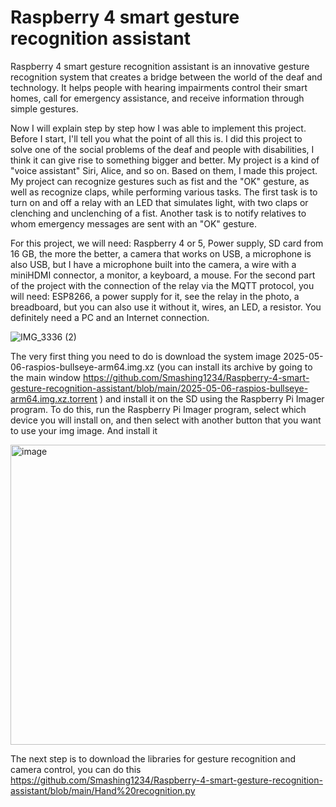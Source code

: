 # Raspberry 4 smart gesture recognition assistant
Raspberry 4 smart gesture recognition assistant is an innovative gesture recognition system that creates a bridge between the world of the deaf and technology. It helps people with hearing impairments control their smart homes, call for emergency assistance, and receive information through simple gestures.


Now I will explain step by step how I was able to implement this project. Before I start, I'll tell you what the point of all this is. I did this project to solve one of the social problems of the deaf and people with disabilities, I think it can give rise to something bigger and better.  My project is a kind of "voice assistant" Siri, Alice, and so on. Based on them, I made this project. My project can recognize gestures such as fist and the "OK" gesture, as well as recognize claps, while performing various tasks. The first task is to turn on and off a relay with an LED that simulates light, with two claps or clenching and unclenching of a fist.  Another task is to notify relatives to whom emergency messages are sent with an "OK" gesture.

For this project, we will need:
Raspberry 4 or 5, Power supply, SD card from 16 GB, the more the better, a camera that works on USB, a microphone is also USB, but I have a microphone built into the camera, a wire with a miniHDMI connector, a monitor, a keyboard, a mouse. For the second part of the project with the connection of the relay via the MQTT protocol, you will need:
ESP8266, a power supply for it, see the relay in the photo, a breadboard, but you can also use it without it, wires, an LED, a resistor. You definitely need a PC and an Internet connection.

![IMG_3336 (2)](https://github.com/user-attachments/assets/485a997f-3fd9-454a-a977-d546a491f7b0)

The very first thing you need to do is download the system image 2025-05-06-raspios-bullseye-arm64.img.xz (you can install its archive by going to the main window https://github.com/Smashing1234/Raspberry-4-smart-gesture-recognition-assistant/blob/main/2025-05-06-raspios-bullseye-arm64.img.xz.torrent ) and install it on the SD using the Raspberry Pi Imager program. To do this, run the Raspberry Pi Imager program, select which device you will install on, and then select with another button that you want to use your img image. And install it

<img width="680" height="480" alt="image" src="https://github.com/user-attachments/assets/2e958e31-4f34-453b-839f-ccad278bf7c0" />

The next step is to download the libraries for gesture recognition and camera control, you can do this https://github.com/Smashing1234/Raspberry-4-smart-gesture-recognition-assistant/blob/main/Hand%20recognition.py
